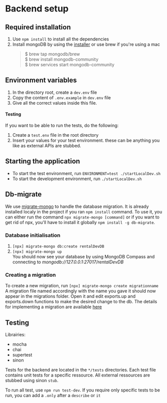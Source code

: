 # Backend setup
## Required installation
1. Use `npm install` to install all the dependencies
2. Install mongoDB by using the [installer](https://www.mongodb.com/try/download/community) or use brew if you're using a mac
   >$ brew tap mongodb/brew  
   > $ brew install mongodb-community  
   > $ brew services start mongodb-community
## Environment variables
1. In the directory root, create a `dev.env` file
2. Copy the content of `.env.example` in `dev.env` file
3. Give all the correct values inside this file.

#### Testing
If you want to be able to run the tests, do the following: 
1. Create a `test.env` file in the root directory
2. Insert your values for your test environment. these can be anything you like as external APIs are stubbed.

## Starting the application
- To start the test environment, run `ENVIRONMENT=test ./startLocalDev.sh`
- To start the development environment, run `./startLocalDev.sh`
## Db-migrate
We use [migrate-mongo](https://www.npmjs.com/package/migrate-mongo) to handle the database migration. It is already installed localy in the project if you ran `npm install` command. To use it, you can either run the command `npx migrate-mongo [command]` or if you want to get rid of npx, you'll have to install it globally `npm install -g db-migrate`.
### Database initialisation
1. `[npx] migrate-mongo db:create rentalDevDB`
2. `[npx] migrate-mongo up`  
You should now see your database by using MongoDB Compass and connecting to *mongodb://127.0.0.1:27017/rentalDevDB*

### Creating a migration
To create a new migration, run `[npx] migrate-mongo create migrationname` A migration file named accordingly with the name you gave it should now appear in the migrations folder. Open it and edit exports.up and exports.down functions to make the desired change to the db. The details for implementing a migration are available [here](https://www.npmjs.com/package/migrate-mongo)

## Testing
Librairies:
- mocha
- chai
- supertest
- sinon

Tests for the backend are located in the `*/tests` directories. Each test file contains unit tests for a specific ressource. All external ressources are stubbed using sinon `stub`.

To run all test, use `npm run test-dev`. If you require only specific tests to be run, you can add a `.only` after a `describe` or `it`
